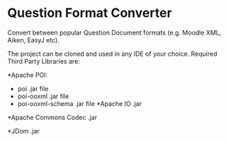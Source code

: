 # Question Format Converter
Convert between popular Question Document formats (e.g. Moodle XML, Aiken, EasyJ etc).

The project can be cloned and used in any IDE of your choice.
Required Third Party Libraries are:

*Apache POI:
  - poi .jar file
  - poi-ooxml .jar file
  - poi-ooxml-schema .jar file
*Apache IO .jar

*Apache Commons Codec .jar

*JDom .jar
